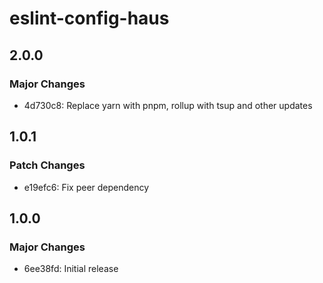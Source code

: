 # eslint-config-haus

## 2.0.0

### Major Changes

- 4d730c8: Replace yarn with pnpm, rollup with tsup and other updates

## 1.0.1

### Patch Changes

- e19efc6: Fix peer dependency

## 1.0.0

### Major Changes

- 6ee38fd: Initial release
